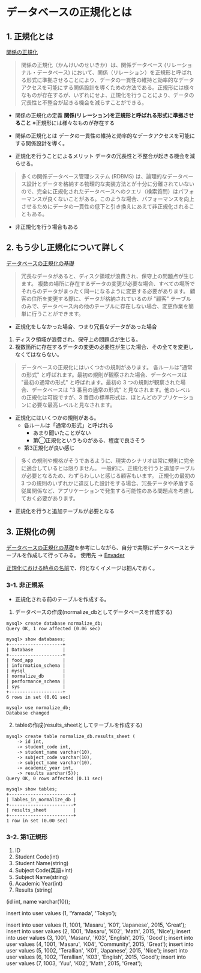 # データベースの正規化とは

## 1. 正規化とは

[関係の正規化](https://ja.wikipedia.org/wiki/%E9%96%A2%E4%BF%82%E3%81%AE%E6%AD%A3%E8%A6%8F%E5%8C%96)

> 関係の正規化（かんけいのせいきか）は、関係データベース (リレーショナル・データベース) において、関係（リレーション）を正規形と呼ばれる形式に準拠させることにより、データの一貫性の維持と効率的なデータアクセスを可能にする関係設計を導くための方法である。正規形には様々なものが存在するが、いずれにせよ、正規化を行うことにより、データの冗長性と不整合が起きる機会を減らすことができる。

- 関係の正規化の定義
**関係(リレーション)を正規形と呼ばれる形式に準拠させること**
※正規形には様々なものが存在する

- 関係の正規化とは
データの一貫性の維持と効率的なデータアクセスを可能にする関係設計を導く。

- 正規化を行うことによるメリット
データの冗長性と不整合が起きる機会を減らせる。

> 多くの関係データベース管理システム (RDBMS) は、論理的なデータベース設計とデータを格納する物理的な実装方法とが十分に分離されていないので、完全に正規化されたデータベースへのクエリ（検索質問）はパフォーマンスが良くないことがある。このような場合、パフォーマンスを向上させるためにデータの一貫性の低下と引き換えにあえて非正規化されることもある。

- 非正規化を行う場合もある

## 2. もう少し正規化について詳しく

[データベースの正規化の基礎](https://learn.microsoft.com/ja-jp/office/troubleshoot/access/database-normalization-description)

> 冗長なデータがあると、ディスク領域が浪費され、保守上の問題点が生じます。 複数の場所に存在するデータの変更が必要な場合、すべての場所でそれらのデータがまったく同一になるように変更する必要があります。 顧客の住所を変更する際に、データが格納されているのが "顧客" テーブルのみで、データベース内の他のテーブルに存在しない場合、変更作業を簡単に行うことができます。

- 正規化をしなかった場合、つまり冗長なデータがあった場合

1. ディスク領域が浪費され、保守上の問題点が生じる。
2. 複数箇所に存在するデータの変更の必要性が生じた場合、その全てを変更しなくてはならない。

> データベースの正規化にはいくつかの規則があります。 各ルールは"通常の形式" と呼ばれます。最初の規則が観察された場合、データベースは "最初の通常の形式" と呼ばれます。最初の 3 つの規則が観察された場合、データベースは "3 番目の通常の形式" と見なされます。他のレベルの正規化は可能ですが、3 番目の標準形式は、ほとんどのアプリケーションに必要な最高レベルと見なされます。

- 正規化にはいくつかの規則がある。
  - 各ルールは「通常の形式」と呼ばれる
    - あまり聞いたことがない
    - 第◯正規化というものがある、程度で良さそう
  - 第3正規化が良い感じ

> 多くの規則や規格がそうであるように、現実のシナリオは常に規則に完全に適合しているとは限りません。 一般的に、正規化を行うと追加テーブルが必要となるため、わずらわしいと感じる顧客もいます。 正規化の最初の 3 つの規則のいずれかに違反した設計をする場合、冗長データや矛盾する従属関係など、アプリケーションで発生する可能性のある問題点を考慮しておく必要があります。

- 正規化を行うと追加テーブルが必要となる

## 3. 正規化の例

[データベースの正規化の基礎](https://learn.microsoft.com/ja-jp/office/troubleshoot/access/database-normalization-description)を参考にしながら、自分で実際にデータベースとテーブルを作成して行ってみる。
使用先 -> [Envader](https://envader.plus/)

[正規化における時点の名前](https://breezegroup.co.jp/wp-content/uploads/2020/04/%E6%AD%A3%E8%A6%8F%E5%8C%96%E3%81%AE%E7%A8%AE%E9%A1%9E-1-1024x275.png)で、何となくイメージは掴んでおく。

### 3-1. 非正規系

- 正規化される前のテーブルを作成する。

1. データベースの作成(normalize_dbとしてデータベースを作成する)

```sql:
mysql> create database normalize_db;
Query OK, 1 row affected (0.06 sec)

mysql> show databases;
+--------------------+
| Database           |
+--------------------+
| food_app           |
| information_schema |
| mysql              |
| normalize_db       |
| performance_schema |
| sys                |
+--------------------+
6 rows in set (0.01 sec)

mysql> use normalize_db;
Database changed
```

2. tableの作成(results_sheetとしてテーブルを作成する)

```sql;
mysql> create table normalize_db.results_sheet (
    -> id int,
    -> student_code int,
    -> student_name varchar(10),
    -> subject_code varchar(10),
    -> subject_name varchar(10),
    -> academic_year int,
    -> results varchar(5));
Query OK, 0 rows affected (0.11 sec)

mysql> show tables;
+------------------------+
| Tables_in_normalize_db |
+------------------------+
| results_sheet          |
+------------------------+
1 row in set (0.00 sec)
```

### 3-2. 第1正規形

1. ID
2. Student Code(int)
3. Student Name(string)
4. Subject Code(英語+int)
5. Subject Name(string)
6. Academic Year(int)
7. Results (string)

(id int, name varchar(10));

insert into user values (1, 'Yamada', 'Tokyo');

insert into user values (1, 1001, 'Masaru', 'K01', 'Japanese', 2015, 'Great');
insert into user values (2, 1001, 'Masaru', 'K02', 'Math', 2015, 'Nice');
insert into user values (3, 1001, 'Masaru', 'K03', 'English', 2015, 'Good');
insert into user values (4, 1001, 'Masaru', 'K04', 'Community', 2015, 'Great');
insert into user values (5, 1002, 'Terallian', 'K01', 'Japanese', 2015, 'Nice');
insert into user values (6, 1002, 'Terallian', 'K03', 'English', 2015, 'Good');
insert into user values (7, 1003, 'Yuu', 'K02', 'Math', 2015, 'Great');
